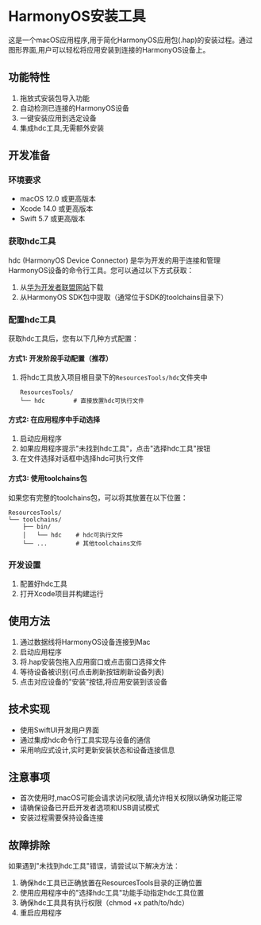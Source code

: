 # HarmonyOS安装工具

这是一个macOS应用程序,用于简化HarmonyOS应用包(.hap)的安装过程。通过图形界面,用户可以轻松将应用安装到连接的HarmonyOS设备上。

## 功能特性

1. 拖放式安装包导入功能
2. 自动检测已连接的HarmonyOS设备
3. 一键安装应用到选定设备
4. 集成hdc工具,无需额外安装

## 开发准备

### 环境要求
- macOS 12.0 或更高版本
- Xcode 14.0 或更高版本
- Swift 5.7 或更高版本

### 获取hdc工具
hdc (HarmonyOS Device Connector) 是华为开发的用于连接和管理HarmonyOS设备的命令行工具。您可以通过以下方式获取：

1. 从[华为开发者联盟网站](https://developer.huawei.com/consumer/cn/doc/harmonyos-guides/hdc)下载
2. 从HarmonyOS SDK包中提取（通常位于SDK的toolchains目录下）

### 配置hdc工具
获取hdc工具后，您有以下几种方式配置：

#### 方式1: 开发阶段手动配置（推荐）
1. 将hdc工具放入项目根目录下的`ResourcesTools/hdc`文件夹中
   ```
   ResourcesTools/
   └── hdc        # 直接放置hdc可执行文件
   ```

#### 方式2: 在应用程序中手动选择
1. 启动应用程序
2. 如果应用程序提示"未找到hdc工具"，点击"选择hdc工具"按钮
3. 在文件选择对话框中选择hdc可执行文件

#### 方式3: 使用toolchains包
如果您有完整的toolchains包，可以将其放置在以下位置：
```
ResourcesTools/
└── toolchains/
    ├── bin/
    │   └── hdc    # hdc可执行文件
    └── ...        # 其他toolchains文件
```

### 开发设置
1. 配置好hdc工具
2. 打开Xcode项目并构建运行

## 使用方法

1. 通过数据线将HarmonyOS设备连接到Mac
2. 启动应用程序
3. 将.hap安装包拖入应用窗口或点击窗口选择文件
4. 等待设备被识别(可点击刷新按钮刷新设备列表)
5. 点击对应设备的"安装"按钮,将应用安装到该设备

## 技术实现

- 使用SwiftUI开发用户界面
- 通过集成hdc命令行工具实现与设备的通信
- 采用响应式设计,实时更新安装状态和设备连接信息

## 注意事项

- 首次使用时,macOS可能会请求访问权限,请允许相关权限以确保功能正常
- 请确保设备已开启开发者选项和USB调试模式
- 安装过程需要保持设备连接

## 故障排除

如果遇到"未找到hdc工具"错误，请尝试以下解决方法：

1. 确保hdc工具已正确放置在ResourcesTools目录的正确位置
2. 使用应用程序中的"选择hdc工具"功能手动指定hdc工具位置
3. 确保hdc工具具有执行权限（chmod +x path/to/hdc）
4. 重启应用程序 